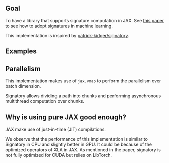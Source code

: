 
## Goal

To have a library that supports signature computation in JAX. See [this paper](https://arxiv.org/abs/1905.08494) to see how to adopt signatures in machine learning.

This implementation is inspired by [patrick-kidger/signatory](https://github.com/patrick-kidger/signatory).


## Examples

<!-- TODO: example with equinox -->

## Parallelism 

This implementation makes use of `jax.vmap` to perform the parallelism over batch dimension. 

Signatory allows dividing a path into chunks and performing asynchronous multithread computation over chunks. 
<!-- TODO: This implementation allow perform  -->

## Why is using pure JAX good enough?

JAX make use of just-in-time (JIT) compilations. 

We observe that the performance of this implementation is similar to Signatory in CPU and slightly better in GPU. It could be because of the optimized operators of XLA in JAX. As mentioned in the paper, signatory is not fully optimized for CUDA but relies on LibTorch.